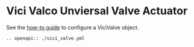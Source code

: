 # Vici Valco Unviersal Valve Actuator
See the [how-to guide](../../devices/valves/vici_valve.md) to configure a ViciValve object.

```{eval-rst}
.. openapi:: ./vici_valve.yml
```
